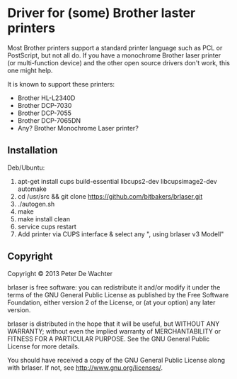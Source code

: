 Driver for (some) Brother laster printers
=========================================

Most Brother printers support a standard printer language such as PCL
or PostScript, but not all do.  If you have a monochrome Brother laser
printer (or multi-function device) and the other open source drivers
don't work, this one might help.

It is known to support these printers:

* Brother HL-L2340D
* Brother DCP-7030
* Brother DCP-7055
* Brother DCP-7065DN
* Any? Brother Monochrome Laser printer?

Installation
---------

Deb/Ubuntu:

1. apt-get install cups build-essential libcups2-dev libcupsimage2-dev automake
2. cd /usr/src && git clone https://github.com/bitbakers/brlaser.git
3. ./autogen.sh
4. make
5. make install clean
6. service cups restart
7. Add printer via CUPS interface & select any ", using brlaser v3 Modell"


Copyright
---------

Copyright © 2013 Peter De Wachter

brlaser is free software: you can redistribute it and/or modify
it under the terms of the GNU General Public License as published by
the Free Software Foundation, either version 2 of the License, or
(at your option) any later version.

brlaser is distributed in the hope that it will be useful,
but WITHOUT ANY WARRANTY; without even the implied warranty of
MERCHANTABILITY or FITNESS FOR A PARTICULAR PURPOSE.  See the
GNU General Public License for more details.

You should have received a copy of the GNU General Public License
along with brlaser.  If not, see <http://www.gnu.org/licenses/>.
